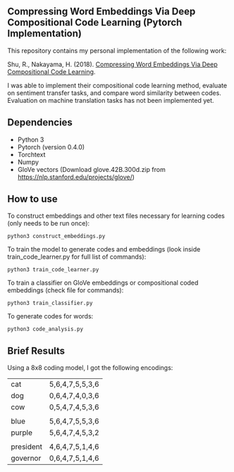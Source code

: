 ## Compressing Word Embeddings Via Deep Compositional Code Learning (Pytorch Implementation)

This repository contains my personal implementation of the following work:

Shu, R., Nakayama, H. (2018). [Compressing Word Embeddings Via Deep Compositional Code Learning](https://arxiv.org/pdf/1711.01068.pdf).

I was able to implement their compositional code learning method, evaluate on sentiment transfer tasks, and compare word similarity between codes.
Evaluation on machine translation tasks has not been implemented yet.

## Dependencies
* Python 3
* Pytorch (version 0.4.0)
* Torchtext
* Numpy
* GloVe vectors (Download glove.42B.300d.zip from https://nlp.stanford.edu/projects/glove/)

## How to use
To construct embeddings and other text files necessary for learning codes (only needs to be run once):
```
python3 construct_embeddings.py
```
To train the model to generate codes and embeddings (look inside train_code_learner.py for full list of commands):
```
python3 train_code_learner.py
```
To train a classifier on GloVe embeddings or compositional coded embeddings (check file for commands):
```
python3 train_classifier.py
```
To generate codes for words:
```
python3 code_analysis.py
```

## Brief Results
Using a 8x8 coding model, I got the following encodings:

|             |                 |
| ------------- | ------------- |
| cat       	|  5,6,4,7,5,5,3,6 	|
| dog       	|  0,6,4,7,4,0,3,6 	|
| cow       	|  0,5,4,7,4,5,3,6 	|
|           	|                   |
| blue      	|  5,6,4,7,5,5,3,6 	|
| purple    	|  5,6,4,7,4,5,3,2 	|
|           	|                   |
| president 	|  4,6,4,7,5,1,4,6  |
| governor  	|  0,6,4,7,5,1,4,6  |
